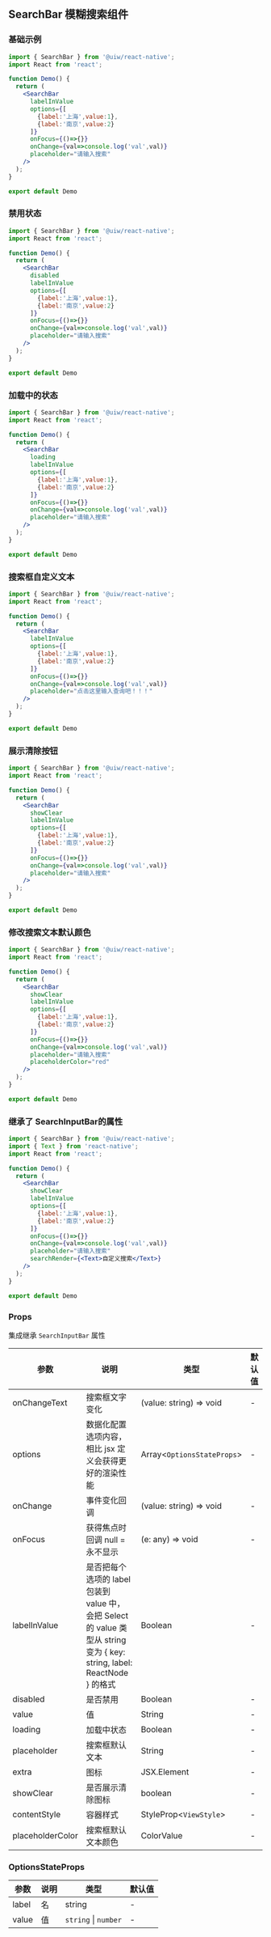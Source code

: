 SearchBar 模糊搜索组件
---

### 基础示例

```jsx mdx:preview&background=#bebebe29
import { SearchBar } from '@uiw/react-native';
import React from 'react';

function Demo() {
  return (
    <SearchBar
      labelInValue
      options={[
        {label:'上海',value:1},
        {label:'南京',value:2}
      ]}
      onFocus={()=>{}}
      onChange={val=>console.log('val',val)}
      placeholder="请输入搜索"
    />
  );
}

export default Demo

```

### 禁用状态

```jsx mdx:preview&background=#bebebe29
import { SearchBar } from '@uiw/react-native';
import React from 'react';

function Demo() {
  return (
    <SearchBar
      disabled
      labelInValue
      options={[
        {label:'上海',value:1},
        {label:'南京',value:2}
      ]}
      onFocus={()=>{}}
      onChange={val=>console.log('val',val)}
      placeholder="请输入搜索"
    />
  );
}

export default Demo

```

### 加载中的状态

```jsx mdx:preview&background=#bebebe29
import { SearchBar } from '@uiw/react-native';
import React from 'react';

function Demo() {
  return (
    <SearchBar
      loading
      labelInValue
      options={[
        {label:'上海',value:1},
        {label:'南京',value:2}
      ]}
      onFocus={()=>{}}
      onChange={val=>console.log('val',val)}
      placeholder="请输入搜索"
    />
  );
}

export default Demo

```

### 搜索框自定义文本

```jsx mdx:preview&background=#bebebe29
import { SearchBar } from '@uiw/react-native';
import React from 'react';

function Demo() {
  return (
    <SearchBar
      labelInValue
      options={[
        {label:'上海',value:1},
        {label:'南京',value:2}
      ]}
      onFocus={()=>{}}
      onChange={val=>console.log('val',val)}
      placeholder="点击这里输入查询吧！！！"
    />
  );
}

export default Demo

```
### 展示清除按钮

```jsx mdx:preview&background=#bebebe29
import { SearchBar } from '@uiw/react-native';
import React from 'react';

function Demo() {
  return (
    <SearchBar
      showClear
      labelInValue
      options={[
        {label:'上海',value:1},
        {label:'南京',value:2}
      ]}
      onFocus={()=>{}}
      onChange={val=>console.log('val',val)}
      placeholder="请输入搜索"
    />
  );
}

export default Demo

```

### 修改搜索文本默认颜色

```jsx mdx:preview&background=#bebebe29
import { SearchBar } from '@uiw/react-native';
import React from 'react';

function Demo() {
  return (
    <SearchBar
      showClear
      labelInValue
      options={[
        {label:'上海',value:1},
        {label:'南京',value:2}
      ]}
      onFocus={()=>{}}
      onChange={val=>console.log('val',val)}
      placeholder="请输入搜索"
      placeholderColor="red"
    />
  );
}

export default Demo

```

### 继承了 SearchInputBar的属性

```jsx mdx:preview&background=#bebebe29
import { SearchBar } from '@uiw/react-native';
import { Text } from 'react-native';
import React from 'react';

function Demo() {
  return (
    <SearchBar
      showClear
      labelInValue
      options={[
        {label:'上海',value:1},
        {label:'南京',value:2}
      ]}
      onFocus={()=>{}}
      onChange={val=>console.log('val',val)}
      placeholder="请输入搜索"
      searchRender={<Text>自定义搜索</Text>}
    />
  );
}

export default Demo

```

### Props
集成继承 `SearchInputBar` 属性 

| 参数 | 说明 | 类型 | 默认值 |
|------|------|-----|------|
| onChangeText | 搜索框文字变化 | (value: string) => void | - |
| options | 数据化配置选项内容，相比 jsx 定义会获得更好的渲染性能 | Array<`OptionsStateProps`> | - |
| onChange | 事件变化回调 |  (value: string) => void | - |
| onFocus | 获得焦点时回调 null = 永不显示 | (e: any) => void | - |
| labelInValue | 是否把每个选项的 label 包装到 value 中，会把 Select 的 value 类型从 string 变为 { key: string, label: ReactNode } 的格式 | Boolean | - |
| disabled | 是否禁用 | Boolean | - |
| value | 值 | String | - |
| loading | 加载中状态 | Boolean | - |
| placeholder | 搜索框默认文本 | String | - |
| extra | 图标 | JSX.Element | - |
| showClear | 是否展示清除图标 | boolean | - |
| contentStyle | 容器样式 | StyleProp<`ViewStyle`> | - |
| placeholderColor | 搜索框默认文本颜色 | ColorValue | - |



### OptionsStateProps

| 参数 | 说明 | 类型 | 默认值 |
|------|------|-----|------|
| label | 名 | string | - |
| value | 值 | `string` \| `number` | - |
